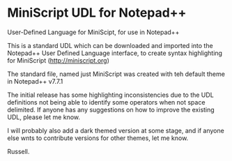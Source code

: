 # MiniScript UDL for Notepad++
 User-Defined Language for MiniScipt, for use in Notepad++

This is a standard UDL which can be downloaded and imported into the Notepad++ User Defined Language interface, to create syntax highlighting for MiniScript (http://miniscript.org)

The standard file, named just MiniScript was created with teh default theme in Notepad++ v7.7.1

The initial release has some highlighting inconsistencies due to the UDL definitions not being able to identify some operators when not space delimited.
If anyone has any suggestions on how to improve the existing UDL, please let me know.

I will probably also add a dark themed version at some stage, and if anyone else wnts to contribute versions for other themes, let me know.

Russell.